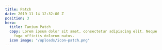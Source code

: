 ```yaml
---
title: Patch
date: 2019-11-14 12:32:00 Z
position: 3
hero:
  title: Tanium Patch
  copy: Lorem ipsum dolor sit amet, consectetur adipiscing elit. Neque itaque, molestiae
    fuga officiis dolorum natus.
  icon image: "/uploads/icon-patch.png"
---
```


